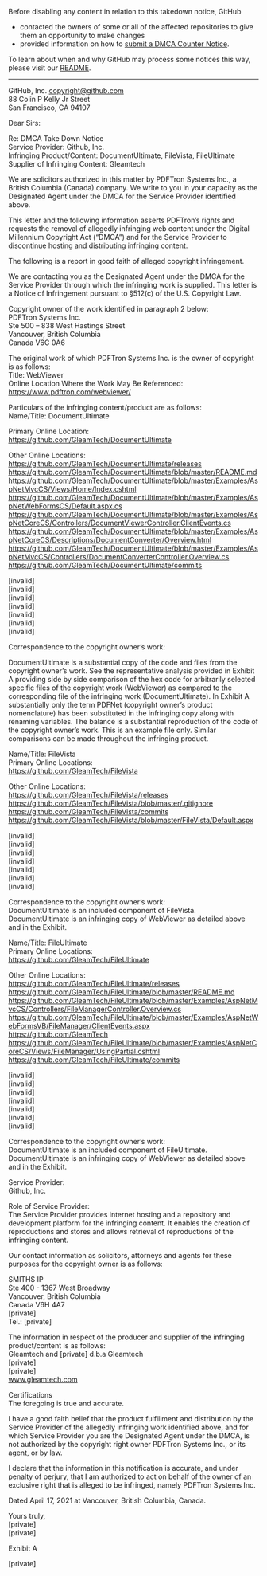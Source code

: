 Before disabling any content in relation to this takedown notice, GitHub
- contacted the owners of some or all of the affected repositories to give them an opportunity to make changes
- provided information on how to [submit a DMCA Counter Notice](https://docs.github.com/en/articles/guide-to-submitting-a-dmca-counter-notice).

To learn about when and why GitHub may process some notices this way, please visit our [README](https://github.com/github/dmca/blob/master/README.md).

---

GitHub, Inc. copyright@github.com  
88 Colin P Kelly Jr Street  
San Francisco, CA 94107

Dear Sirs:

Re: DMCA Take Down Notice  
Service Provider: Github, Inc.  
Infringing Product/Content: DocumentUltimate, FileVista, FileUltimate  
Supplier of Infringing Content: Gleamtech

We are solicitors authorized in this matter by PDFTron Systems Inc., a British Columbia (Canada) company. We write to you in your capacity as the Designated Agent under the DMCA for the Service Provider identified above.

This letter and the following information asserts PDFTron’s rights and requests the removal of allegedly infringing web content under the Digital Millennium Copyright Act (“DMCA”) and for the Service Provider to discontinue hosting and distributing infringing content.

The following is a report in good faith of alleged copyright infringement.

We are contacting you as the Designated Agent under the DMCA for the Service Provider through which the infringing work is supplied. This letter is a Notice of Infringement pursuant to §512(c) of the U.S. Copyright Law.

Copyright owner of the work identified in paragraph 2 below:  
PDFTron Systems Inc.  
Ste 500 – 838 West Hastings Street  
Vancouver, British Columbia  
Canada V6C 0A6

The original work of which PDFTron Systems Inc. is the owner of copyright is as follows:  
Title: WebViewer  
Online Location Where the Work May Be Referenced:  
https://www.pdftron.com/webviewer/

Particulars of the infringing content/product are as follows:  
Name/Title: DocumentUltimate  

Primary Online Location:  
https://github.com/GleamTech/DocumentUltimate  

Other Online Locations:  
https://github.com/GleamTech/DocumentUltimate/releases  
https://github.com/GleamTech/DocumentUltimate/blob/master/README.md  
https://github.com/GleamTech/DocumentUltimate/blob/master/Examples/AspNetMvcCS/Views/Home/Index.cshtml  
https://github.com/GleamTech/DocumentUltimate/blob/master/Examples/AspNetWebFormsCS/Default.aspx.cs  
https://github.com/GleamTech/DocumentUltimate/blob/master/Examples/AspNetCoreCS/Controllers/DocumentViewerController.ClientEvents.cs  
https://github.com/GleamTech/DocumentUltimate/blob/master/Examples/AspNetCoreCS/Descriptions/DocumentConverter/Overview.html  
https://github.com/GleamTech/DocumentUltimate/blob/master/Examples/AspNetMvcCS/Controllers/DocumentConverterController.Overview.cs  
https://github.com/GleamTech/DocumentUltimate/commits

[invalid]  
[invalid]  
[invalid]  
[invalid]  
[invalid]  
[invalid]  
[invalid]

Correspondence to the copyright owner’s work:

DocumentUltimate is a substantial copy of the code and files from the copyright owner’s work. See the representative analysis provided in Exhibit A providing side by side comparison of the hex code for arbitrarily selected specific files of the copyright work (WebViewer) as compared to the corresponding file of the infringing work (DocumentUltimate). In Exhibit A substantially only the term PDFNet (copyright owner’s product nomenclature) has been substituted in the infringing copy along with renaming variables. The balance is a substantial reproduction of the code of the copyright owner’s work. This is an example file only. Similar comparisons can be made throughout the infringing product.

Name/Title: FileVista  
Primary Online Locations:  
https://github.com/GleamTech/FileVista  

Other Online Locations:  
https://github.com/GleamTech/FileVista/releases  
https://github.com/GleamTech/FileVista/blob/master/.gitignore  
https://github.com/GleamTech/FileVista/commits  
https://github.com/GleamTech/FileVista/blob/master/FileVista/Default.aspx  

[invalid]  
[invalid]  
[invalid]  
[invalid]  
[invalid]  
[invalid]  
[invalid]

Correspondence to the copyright owner’s work:  
DocumentUltimate is an included component of FileVista. DocumentUltimate is an infringing copy of WebViewer as detailed above and in the Exhibit.

Name/Title: FileUltimate  
Primary Online Locations:  
https://github.com/GleamTech/FileUltimate

Other Online Locations:  
https://github.com/GleamTech/FileUltimate/releases  
https://github.com/GleamTech/FileUltimate/blob/master/README.md  
https://github.com/GleamTech/FileUltimate/blob/master/Examples/AspNetMvcCS/Controllers/FileManagerController.Overview.cs  
https://github.com/GleamTech/FileUltimate/blob/master/Examples/AspNetWebFormsVB/FileManager/ClientEvents.aspx  
https://github.com/GleamTech  
https://github.com/GleamTech/FileUltimate/blob/master/Examples/AspNetCoreCS/Views/FileManager/UsingPartial.cshtml  
https://github.com/GleamTech/FileUltimate/commits  

[invalid]  
[invalid]  
[invalid]  
[invalid]  
[invalid]  
[invalid]  
[invalid]

Correspondence to the copyright owner’s work:  
DocumentUltimate is an included component of FileUltimate. DocumentUltimate is an infringing copy of WebViewer as detailed above and in the Exhibit.

Service Provider:  
Github, Inc.

Role of Service Provider:  
The Service Provider provides internet hosting and a repository and development platform for the infringing content. It enables the creation of reproductions and stores and allows retrieval of reproductions of the infringing content.

Our contact information as solicitors, attorneys and agents for these purposes for the copyright owner is as follows:

SMITHS IP  
Ste 400 - 1367 West Broadway  
Vancouver, British Columbia  
Canada V6H 4A7  
[private]  
Tel.: [private]

The information in respect of the producer and supplier of the infringing product/content is as follows:  
Gleamtech and [private] d.b.a Gleamtech  
[private]  
[private]  
www.gleamtech.com

Certifications  
The foregoing is true and accurate.

I have a good faith belief that the product fulfillment and distribution by the Service Provider of the allegedly infringing work identified above, and for which Service Provider you are the Designated Agent under the DMCA, is not authorized by the copyright right owner
PDFTron Systems Inc., or its agent, or by law.

I declare that the information in this notification is accurate, and under penalty of perjury, that I am authorized to act on behalf of the owner of an exclusive right that is alleged to be infringed, namely PDFTron Systems Inc.

Dated April 17, 2021 at Vancouver, British Columbia, Canada.

Yours truly,  
[private]  
[private]

Exhibit A  

[private]
